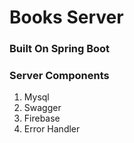 # Books Server

### Built On Spring Boot
### Server Components
1. Mysql
2. Swagger
3. Firebase
4. Error Handler

